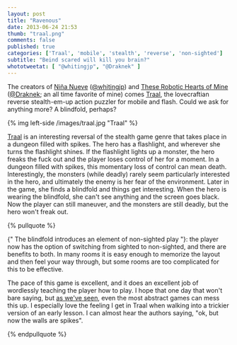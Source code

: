 ```yaml
---
layout: post
title: "Ravenous"
date: 2013-06-24 21:53
thumb: "traal.png"
comments: false
published: true
categories: ['Traal', 'mobile', 'stealth', 'reverse', 'non-sighted']
subtitle: "Beind scared will kill you brain?"
whototweetat: [ "@whitingjp", "@Draknek" ]
---
```


The creators of [Niña Nueve][3] ([@whitingjp][6]) and [These Robotic Hearts of Mine][4] ([@Draknek][7]; an all time favorite of mine) comes [Traal][2], the
lovecraftian reverse stealth-em-up action puzzler for mobile and flash. Could we ask for anything more? A blindfold, perhaps?

<!-- More -->

{% img left-side /images/traal.jpg "Traal" %}

[Traal][2] is an interesting reversal of the stealth game genre that takes place in a dungeon filled with spikes. The hero has a flashlight, and wherever she turns
the flashlight shines. If the flashlight lights up a monster, the hero freaks the fuck out and the player loses control of her for a moment. In a dungeon filled
with spikes, this momentary loss of control can mean death. Interestingly, the monsters (while deadly) rarely seem particularly interested in the hero, and ultimately
the enemy is her fear of the environment. Later in the game, she finds a blindfold and things get interesting. When the hero is wearing the blindfold, she can't see
anything and the screen goes black. Now the player can still maneuver, and the monsters are still deadly, but the hero won't freak out.

{% pullquote %}

{" The blindfold introduces an element of non-sighted play "}: the player now has the option of switching from sighted to non-sighted, and there are benefits to both.
In many rooms it is easy enough to memorize the layout and then feel your way through, but some rooms are too complicated for this to be effective.

The pace of this game is excellent, and it does an excellent job of wordlessly teaching the player how to play. I hope that one day that won't bare saying,
but [as we've seen][8], even the most abstract games can mess this up. I especially love the feeling I get in Traal when walking into a trickier version of an early
lesson. I can almost hear the authors saying, "ok, but now the walls are spikes".

{% endpullquote %}

[2]: http://jonathanwhiting.com/coding/traal/
[3]: http://jonathanwhiting.com/ld/23/
[4]: http://www.newgrounds.com/portal/view/585599
[5]: http://www.draknek.org/games/traal/
[6]: https://twitter.com/whitingjp
[7]: https://twitter.com/draknek
[8]: /blog/2012/09/22/osmos/
